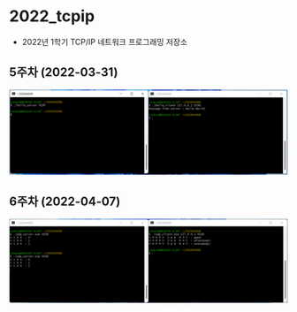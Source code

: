# 2022_tcpip
  - 2022년 1학기 TCP/IP 네트워크 프로그래밍 저장소

## 5주차 (2022-03-31)
<img width="" height="" src="./5주차/5주차_결과.png"></img>

## 6주차 (2022-04-07)
<img width="" height="" src="./6주차/6주차.png"></img>
